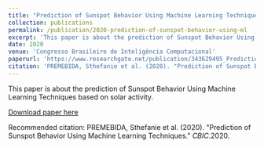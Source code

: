 ```yaml
---
title: "Prediction of Sunspot Behavior Using Machine Learning Techniques"
collection: publications
permalink: /publication/2020-prediction-of-sunspot-behavior-using-ml
excerpt: 'This paper is about the prediction of Sunspot Behavior Using Machine Learning Techniques based on solar activity.'
date: 2020
venue: 'Congresso Brasileiro de Inteligência Computacional'
paperurl: 'https://www.researchgate.net/publication/343629495_Prediction_of_Sunspot_Behavior_Using_Machine_Learning_Techniques'
citation: 'PREMEBIDA, Sthefanie et al. (2020). "Prediction of Sunspot Behavior Using Machine Learning Techniques." <i>CBIC</i>.2020.'
---
```

This paper is about the prediction of Sunspot Behavior Using Machine Learning Techniques based on solar activity.

[Download paper here](https://www.researchgate.net/publication/343629495_Prediction_of_Sunspot_Behavior_Using_Machine_Learning_Techniques)

Recommended citation: PREMEBIDA, Sthefanie et al. (2020). "Prediction of Sunspot Behavior Using Machine Learning Techniques." <i>CBIC</i>.2020.